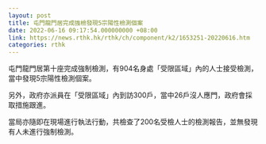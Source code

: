 ```yaml
---
layout: post
title: 屯門龍門居完成強檢發現5宗陽性檢測個案
date: 2022-06-16 09:17:54.000000000 +08:00
link: https://news.rthk.hk/rthk/ch/component/k2/1653251-20220616.htm
categories: rthk
---
```


屯門龍門居第十座完成強制檢測，有904名身處「受限區域」內的人士接受檢測，當中發現5宗陽性檢測個案。

另外，政府亦派員在「受限區域」內到訪300戶，當中26戶沒人應門，政府會採取措施跟進。

當局亦隨即在現場進行執法行動，共檢查了200名受檢人士的檢測報告，並無發現有人未進行強制檢測。
